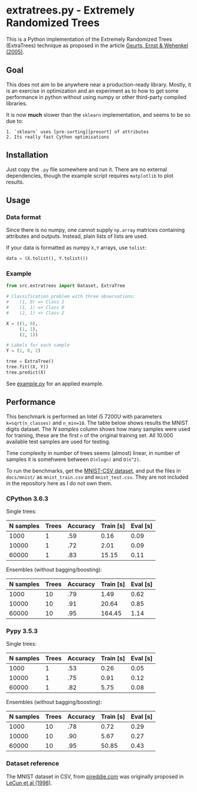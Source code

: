 # extratrees.py - Extremely Randomized Trees

This is a Python implementation of the Extremely Randomized Trees (ExtraTrees)
technique as proposed in the article
[Geurts, Ernst & Wehenkel (2005)][geurts2005].

## Goal

This does not aim to be anywhere near a production-ready library.
Mostly, it is an exercise in optimization and an experiment as to how to
get some performance in python without using numpy or other third-party compiled
libraries.

It is now **much** slower than the `sklearn` implementation, and seems to be so
due to:

    1. `sklearn` uses [pre-sorting][presort] of attributes
    2. Its really fast Cython optimisations

## Installation

Just copy the `.py` file somewhere and run it.
There are no external dependencies, though the example script requires
`matplotlib` to plot results.

## Usage

### Data format

Since there is no numpy, one cannot supply `np.array` matrices containing
attributes and outputs. Instead, plain lists of lists are used.

If your data is formatted as numpy `X,Y` arrays, use `tolist`:

```python
data = (X.tolist(), Y.tolist())
```

### Example

```python
from src.extratrees import Dataset, ExtraTree

# Classification problem with three observations:
#    (1, 0) => Class 1
#    (1, 1) => Class 0
#    (2, 1) => Class 2

X = ((1, 0),
     (1, 1),
     (2, 1))

# Labels for each sample
Y = (1, 0, 2)

tree = ExtraTree()
tree.fit((X, Y))
tree.predict(X)
```

See [example.py](docs/example.py) for an applied example.

## Performance

This benchmark is performed an Intel i5 7200U with parameters `k=sqrt(n_classes)` 
and `n_min=10`.
The table below shows results the MNIST digits dataset.
The _N samples_ column shows how many samples were used for training, these are
the first `n` of the original training set.
All 10.000 available test samples are used for testing.

Time complexity in number of trees seems (almost) linear, in number of samples
it is somehwere between `O(nlogn)` and `O(n^2)`.

To run the benchmarks, get the [MNIST-CSV dataset][pjreddie], and put the files 
in `docs/mnist/` as `mnist_train.csv` and `mnist_test.csv`.
They are not included in the repository here as I do not own them.


### CPython 3.6.3

Single trees:

| N samples | Trees  |  Accuracy | Train [s] | Eval [s] |
|-----------|--------|-----------|-----------|----------|
|      1000 |      1 |       .59 |      0.16 |     0.09 |
|     10000 |      1 |       .72 |      2.01 |     0.09 |
|     60000 |      1 |       .83 |     15.15 |     0.11 |

Ensembles (without bagging/boosting):

| N samples | Trees  |  Accuracy | Train [s] | Eval [s] |
|-----------|--------|-----------|-----------|----------|
|      1000 |     10 |       .79 |      1.49 |     0.62 |
|     10000 |     10 |       .91 |     20.64 |     0.85 |
|     60000 |     10 |       .95 |    164.45 |     1.14 |

### Pypy 3.5.3

Single trees:

| N samples |  Trees |  Accuracy | Train [s] | Eval [s] |
|-----------|--------|-----------|-----------|----------|
|      1000 |      1 |       .53 |      0.26 |     0.05 |
|     10000 |      1 |       .75 |      0.91 |     0.12 |
|     60000 |      1 |       .82 |      5.75 |     0.08 |

Ensembles (without bagging/boosting):

| N samples | Trees  |  Accuracy | Train [s] | Eval [s] |
|-----------|--------|-----------|-----------|----------|
|      1000 |     10 |       .78 |      0.72 |     0.29 |
|     10000 |     10 |       .90 |      5.67 |     0.27 |
|     60000 |     10 |       .95 |     50.85 |     0.43 |


### Dataset reference

The MNIST dataset in CSV, from [pjreddie.com][pjreddie] was originally proposed
in [LeCun et al (1998)][lecun1998].

[lecun1998]: http://yann.lecun.com/exdb/publis/pdf/lecun-98.pdf
[geurts2005]: http://orbi.ulg.ac.be/bitstream/2268/9357/1/geurts-mlj-advance.pdf
[pjreddie]: https://pjreddie.com/projects/mnist-in-csv/
[sklearn]: http://scikit-learn.org/stable/modules/classes.html#module-sklearn.datasets
[presort]: ./docs/presort.md
